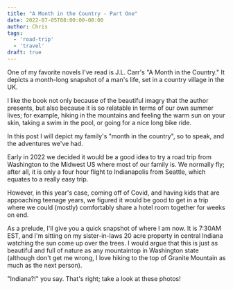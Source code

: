 ```yaml
---
title: "A Month in the Country - Part One"
date: 2022-07-05T08:00:00-08:00
author: Chris
tags:
  - 'road-trip'
  - 'travel'
draft: true
---
```


One of my favorite novels I've read is J.L. Carr's "A Month in the Country." It depicts a month-long snapshot of a man's life, set in a country village in the UK. 

I like the book not only because of the beautiful imagry that the author presents, but also because it is so relatable in terms of our own summer lives; for example, hiking in the mountains and feeling the warm sun on your skin, taking a swim in the pool, or going for a nice long bike ride.

In this post I will depict my family's "month in the country", so to speak, and the adventures we've had. 

Early in 2022 we decided it would be a good idea to try a road trip from Washington to the Midwest US where most of our family is. We normally fly; after all, it is only a four hour flight to Indianapolis from Seattle, which equates to a really easy trip. 

However, in this year's case, coming off of Covid, and having kids that are appoaching teenage years, we figured it would be good to get in a trip where we could (mostly) comfortably share a hotel room together for weeks on end.

As a prelude, I'll give you a quick snapshot of where I am now. It is 7:30AM EST, and I'm sitting on my sister-in-laws 20 acre property in central Indiana watching the sun come up over the trees. I would argue that this is just as beautiful and full of nature as any mountaintop in Washington state (although don't get me wrong, I love hiking to the top of Granite Mountain as much as the next person).

"Indiana?!" you say. That's right; take a look at these photos!

